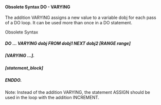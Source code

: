 #### Obsolete Syntax DO - VARYING

The addition VARYING assigns a new value to a variable dobj for each pass of a DO loop. It can be used more than once in a DO statement.

Obsolete Syntax

##### DO ... VARYING dobj FROM dobj1 NEXT dobj2 [RANGE range]
#####  [VARYING ...].
#####  [statement_block]
##### ENDDO.

Note: Instead of the addition VARYING, the statement ASSIGN should be used in the loop with the addition INCREMENT.

